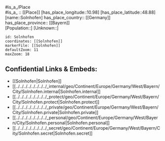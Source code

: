 ﻿---
location: [48.88,10.98] 
mapzoom: [7,12] 
mapmarker: city 
type: City
tags:
- geo/City


SpocWebEntityId: 34353
isDeleted: false
confidential: public

---
#is_a_/Place  
#is_a_ :: [[Place]] 
[has_place_longitude::10.98] 
[has_place_latitude::48.88] 
[name::Solnhofen] 
has_place_country:: [[Germany]]  
has_place_province:: [[Bayern]]  
[Population::] 
[Unknown::] 


```leaflet
id: Solnhofen
coordinates: [[Solnhofen]] 
markerFile: [[Solnhofen]] 
defaultZoom: 11 
maxZoom: 18
```


## Confidential Links & Embeds: 
- [[Solnhofen|Solnhofen]]  
- [[../../../../../../../../_internal/geo/Continent/Europe/Germany/West/Bayern/City/Solnhofen.internal|Solnhofen.internal]] 
- [[../../../../../../../../_protect/geo/Continent/Europe/Germany/West/Bayern/City/Solnhofen.protect|Solnhofen.protect]] 
- [[../../../../../../../../_private/geo/Continent/Europe/Germany/West/Bayern/City/Solnhofen.private|Solnhofen.private]] 
- [[../../../../../../../../_personal/geo/Continent/Europe/Germany/West/Bayern/City/Solnhofen.personal|Solnhofen.personal]] 
- [[../../../../../../../../_secret/geo/Continent/Europe/Germany/West/Bayern/City/Solnhofen.secret|Solnhofen.secret]] 
